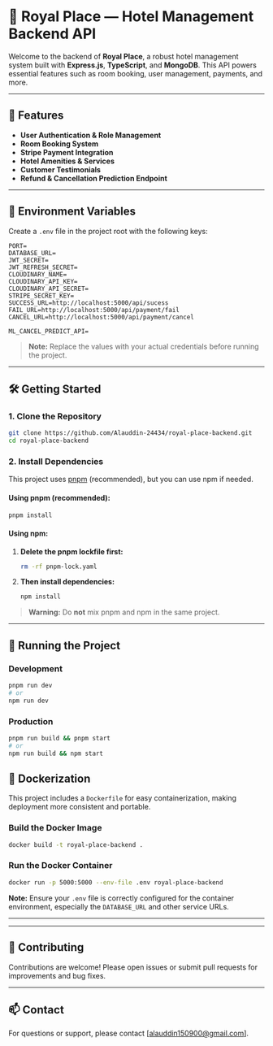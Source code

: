 # 🏨 Royal Place — Hotel Management Backend API

Welcome to the backend of **Royal Place**, a robust hotel management system built with **Express.js**, **TypeScript**, and **MongoDB**. This API powers essential features such as room booking, user management, payments, and more.

---

## 🚀 Features

- **User Authentication & Role Management**
- **Room Booking System**
- **Stripe Payment Integration**
- **Hotel Amenities & Services**
- **Customer Testimonials**
- **Refund & Cancellation Prediction Endpoint**

---

## 🔐 Environment Variables

Create a `.env` file in the project root with the following keys:

```env
PORT=
DATABASE_URL=
JWT_SECRET=
JWT_REFRESH_SECRET=
CLOUDINARY_NAME=
CLOUDINARY_API_KEY=
CLOUDINARY_API_SECRET=
STRIPE_SECRET_KEY=
SUCCESS_URL=http://localhost:5000/api/sucess
FAIL_URL=http://localhost:5000/api/payment/fail
CANCEL_URL=http://localhost:5000/api/payment/cancel

ML_CANCEL_PREDICT_API=
```

> **Note:** Replace the values with your actual credentials before running the project.

---

## 🛠 Getting Started

### 1. Clone the Repository

```bash
git clone https://github.com/Alauddin-24434/royal-place-backend.git
cd royal-place-backend
```

### 2. Install Dependencies

This project uses [pnpm](https://pnpm.io/) (recommended), but you can use npm if needed.

#### Using pnpm (recommended):

```bash
pnpm install
```

#### Using npm:

1. **Delete the pnpm lockfile first:**
    ```bash
    rm -rf pnpm-lock.yaml
    ```
2. **Then install dependencies:**
    ```bash
    npm install
    ```

> **Warning:** Do **not** mix pnpm and npm in the same project.

---

## 🚀 Running the Project

### Development

```bash
pnpm run dev
# or
npm run dev
```

### Production

```bash
pnpm run build && pnpm start
# or
npm run build && npm start
```

## 🐳 Dockerization

This project includes a `Dockerfile` for easy containerization, making deployment more consistent and portable.

### Build the Docker Image

```bash
docker build -t royal-place-backend .
```

### Run the Docker Container

```bash
docker run -p 5000:5000 --env-file .env royal-place-backend
```

**Note:** Ensure your `.env` file is correctly configured for the container environment, especially the `DATABASE_URL` and other service URLs.


-----

---

## 🤝 Contributing

Contributions are welcome! Please open issues or submit pull requests for improvements and bug fixes.

---

## 📫 Contact

For questions or support, please contact [alauddin150900@gmail.com].
